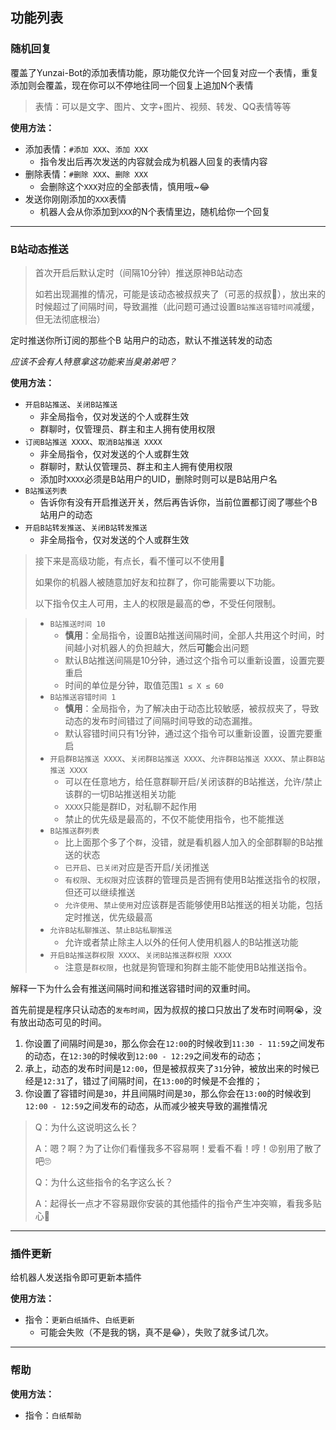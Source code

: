 
## 功能列表

### 随机回复

覆盖了Yunzai-Bot的添加表情功能，原功能仅允许一个回复对应一个表情，重复添加则会覆盖，现在你可以不停地往同一个回复上追加N个表情

> 表情：可以是文字、图片、文字+图片、视频、转发、QQ表情等等

**使用方法：**

- 添加表情：`#添加 XXX`、`添加 XXX`
  - 指令发出后再次发送的内容就会成为机器人回复的表情内容
- 删除表情：`#删除 XXX`、`删除 XXX`
  - 会删除这个`XXX`对应的全部表情，慎用哦~😂
- 发送你刚刚添加的`XXX`表情
  - 机器人会从你添加到`XXX`的N个表情里边，随机给你一个回复

------

### B站动态推送

> 首次开启后默认定时（间隔10分钟）推送原神B站动态
> 
> 如若出现漏推的情况，可能是该动态被叔叔夹了（可恶的叔叔🤬），放出来的时候超过了间隔时间，导致漏推（此问题可通过设置`B站推送容错时间`减缓，但无法彻底根治）

定时推送你所订阅的那些个B 站用户的动态，默认不推送转发的动态

*应该不会有人特意拿这功能来当臭弟弟吧？*

**使用方法：**

- `开启B站推送`、`关闭B站推送`
  - 非全局指令，仅对发送的个人或群生效
  - 群聊时，仅管理员、群主和主人拥有使用权限
- `订阅B站推送 XXXX`、`取消B站推送 XXXX`
  - 非全局指令，仅对发送的个人或群生效
  - 群聊时，默认仅管理员、群主和主人拥有使用权限
  - 添加时`XXXX`必须是B站用户的UID，删除时则可以是B站用户名
- `B站推送列表`
  - 告诉你有没有开启推送开关，然后再告诉你，当前位置都订阅了哪些个B 站用户的动态
- `开启B站转发推送`、`关闭B站转发推送`
  - 非全局指令，仅对发送的个人或群生效

> 接下来是高级功能，有点长，看不懂可以不使用🤪
> 
> 如果你的机器人被随意加好友和拉群了，你可能需要以下功能。
> 
> 以下指令仅主人可用，主人的权限是最高的😎，不受任何限制。

> - `B站推送时间 10`
>   - **慎用**：全局指令，设置B站推送间隔时间，全部人共用这个时间，时间越小对机器人的负担越大，然后**可能**会出问题
>   - 默认B站推送间隔是10分钟，通过这个指令可以重新设置，设置完要重启
>   - 时间的单位是分钟，取值范围`1 ≤ X ≤ 60`
> - `B站推送容错时间 1`
>   - **慎用**：全局指令，为了解决由于动态比较敏感，被叔叔夹了，导致动态的发布时间错过了间隔时间导致的动态漏推。
>   - 默认容错时间只有1分钟，通过这个指令可以重新设置，设置完要重启
> - `开启群B站推送 XXXX`、`关闭群B站推送 XXXX`、`允许群B站推送 XXXX`、`禁止群B站推送 XXXX`
>   - 可以在任意地方，给任意群聊开启/关闭该群的B站推送，允许/禁止该群的一切B站推送相关功能
>   - `XXXX`只能是群ID，对私聊不起作用
>   - 禁止的优先级是最高的，不仅不能使用指令，也不能推送
> - `B站推送群列表`
>   - 比上面那个多了个`群`，没错，就是看机器人加入的全部群聊的B站推送的状态
>   - `已开启`、`已关闭`对应是否开启/关闭推送
>   - `有权限`、`无权限`对应该群的管理员是否拥有使用B站推送指令的权限，但还可以继续推送
>   - `允许使用`、`禁止使用`对应该群是否能够使用B站推送的相关功能，包括定时推送，优先级最高
> - `允许B站私聊推送`、`禁止B站私聊推送`
>   - 允许或者禁止除主人以外的任何人使用机器人的B站推送功能
> - `开启B站推送群权限 XXXX`、`关闭B站推送群权限 XXXX`
>   - 注意是`群权限`，也就是狗管理和狗群主能不能使用B站推送指令。

解释一下为什么会有推送间隔时间和推送容错时间的双重时间。

首先前提是程序只认动态的`发布时间`，因为叔叔的接口只放出了发布时间啊😭，没有放出动态可见的时间。

1. 你设置了间隔时间是`30`，那么你会在`12:00`的时候收到`11:30 - 11:59`之间发布的动态，在`12:30`的时候收到`12:00 - 12:29`之间发布的动态；
2. 承上，动态的发布时间是`12:00`，但是被叔叔夹了`31`分钟，被放出来的时候已经是`12:31`了，错过了间隔时间，在`13:00`的时候是不会推的；
3. 你设置了容错时间是`30`，并且间隔时间是`30`，那么你会在`13:00`的时候收到`12:00 - 12:59`之间发布的动态，从而减少被夹导致的漏推情况

> Q：为什么这说明这么长？ 
> 
> A：嗯？啊？为了让你们看懂我多不容易啊！爱看不看！哼！😡别用了散了吧🙄
> 
> Q：为什么这些指令的名字这么长？ 
> 
> A：起得长一点才不容易跟你安装的其他插件的指令产生冲突嘛，看我多贴心🥰

------

### 插件更新

给机器人发送指令即可更新本插件

**使用方法：**

- 指令：`更新白纸插件`、`白纸更新`
  - 可能会失败（不是我的锅，真不是😂），失败了就多试几次。

------

### 帮助

**使用方法：**

- 指令：`白纸帮助`